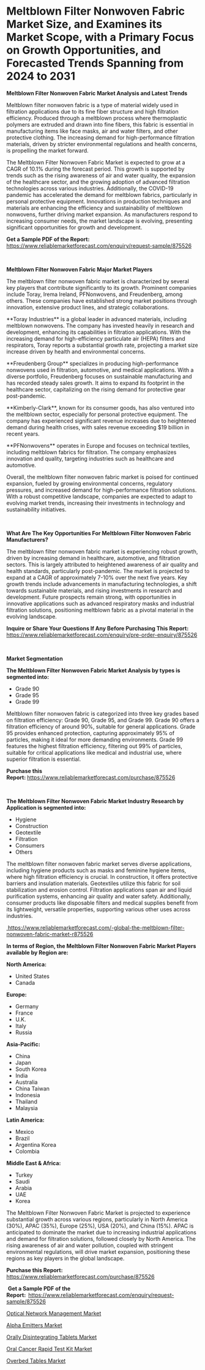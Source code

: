 <p><h1>Meltblown Filter Nonwoven Fabric Market Size, and Examines its Market Scope, with a Primary Focus on Growth Opportunities, and Forecasted Trends Spanning from 2024 to 2031</h1></p><p><strong>Meltblown Filter Nonwoven Fabric Market Analysis and Latest Trends</strong></p>
<p><p>Meltblown filter nonwoven fabric is a type of material widely used in filtration applications due to its fine fiber structure and high filtration efficiency. Produced through a meltblown process where thermoplastic polymers are extruded and drawn into fine fibers, this fabric is essential in manufacturing items like face masks, air and water filters, and other protective clothing. The increasing demand for high-performance filtration materials, driven by stricter environmental regulations and health concerns, is propelling the market forward.</p><p>The Meltblown Filter Nonwoven Fabric Market is expected to grow at a CAGR of 10.1% during the forecast period. This growth is supported by trends such as the rising awareness of air and water quality, the expansion of the healthcare sector, and the growing adoption of advanced filtration technologies across various industries. Additionally, the COVID-19 pandemic has accelerated the demand for meltblown fabrics, particularly in personal protective equipment. Innovations in production techniques and materials are enhancing the efficiency and sustainability of meltblown nonwovens, further driving market expansion. As manufacturers respond to increasing consumer needs, the market landscape is evolving, presenting significant opportunities for growth and development.</p></p>
<p><strong>Get a Sample PDF of the Report:&nbsp;</strong> <a href="https://www.reliablemarketforecast.com/enquiry/request-sample/875526">https://www.reliablemarketforecast.com/enquiry/request-sample/875526</a></p>
<p>&nbsp;</p>
<p><strong>Meltblown Filter Nonwoven Fabric Major Market Players</strong></p>
<p><p>The meltblown filter nonwoven fabric market is characterized by several key players that contribute significantly to its growth. Prominent companies include Toray, Irema Ireland, PFNonwovens, and Freudenberg, among others. These companies have established strong market positions through innovation, extensive product lines, and strategic collaborations.</p><p>**Toray Industries** is a global leader in advanced materials, including meltblown nonwovens. The company has invested heavily in research and development, enhancing its capabilities in filtration applications. With the increasing demand for high-efficiency particulate air (HEPA) filters and respirators, Toray reports a substantial growth rate, projecting a market size increase driven by health and environmental concerns.</p><p>**Freudenberg Group** specializes in producing high-performance nonwovens used in filtration, automotive, and medical applications. With a diverse portfolio, Freudenberg focuses on sustainable manufacturing and has recorded steady sales growth. It aims to expand its footprint in the healthcare sector, capitalizing on the rising demand for protective gear post-pandemic.</p><p>**Kimberly-Clark**, known for its consumer goods, has also ventured into the meltblown sector, especially for personal protective equipment. The company has experienced significant revenue increases due to heightened demand during health crises, with sales revenue exceeding $19 billion in recent years.</p><p>**PFNonwovens** operates in Europe and focuses on technical textiles, including meltblown fabrics for filtration. The company emphasizes innovation and quality, targeting industries such as healthcare and automotive. </p><p>Overall, the meltblown filter nonwoven fabric market is poised for continued expansion, fueled by growing environmental concerns, regulatory pressures, and increased demand for high-performance filtration solutions. With a robust competitive landscape, companies are expected to adapt to evolving market trends, increasing their investments in technology and sustainability initiatives.</p></p>
<p>&nbsp;</p>
<p><strong>What Are The Key Opportunities For Meltblown Filter Nonwoven Fabric Manufacturers?</strong></p>
<p><p>The meltblown filter nonwoven fabric market is experiencing robust growth, driven by increasing demand in healthcare, automotive, and filtration sectors. This is largely attributed to heightened awareness of air quality and health standards, particularly post-pandemic. The market is projected to expand at a CAGR of approximately 7-10% over the next five years. Key growth trends include advancements in manufacturing technologies, a shift towards sustainable materials, and rising investments in research and development. Future prospects remain strong, with opportunities in innovative applications such as advanced respiratory masks and industrial filtration solutions, positioning meltblown fabric as a pivotal material in the evolving landscape.</p></p>
<p><strong>Inquire or Share Your Questions If Any Before Purchasing This Report:</strong> <a href="https://www.reliablemarketforecast.com/enquiry/pre-order-enquiry/875526">https://www.reliablemarketforecast.com/enquiry/pre-order-enquiry/875526</a></p>
<p>&nbsp;</p>
<p><strong>Market Segmentation</strong></p>
<p><strong>The Meltblown Filter Nonwoven Fabric Market Analysis by types is segmented into:</strong></p>
<p><ul><li>Grade 90</li><li>Grade 95</li><li>Grade 99</li></ul></p>
<p><p>Meltblown filter nonwoven fabric is categorized into three key grades based on filtration efficiency: Grade 90, Grade 95, and Grade 99. Grade 90 offers a filtration efficiency of around 90%, suitable for general applications. Grade 95 provides enhanced protection, capturing approximately 95% of particles, making it ideal for more demanding environments. Grade 99 features the highest filtration efficiency, filtering out 99% of particles, suitable for critical applications like medical and industrial use, where superior filtration is essential.</p></p>
<p><strong>Purchase this Report:&nbsp;</strong><a href="https://www.reliablemarketforecast.com/purchase/875526">https://www.reliablemarketforecast.com/purchase/875526</a></p>
<p>&nbsp;</p>
<p><strong>The Meltblown Filter Nonwoven Fabric Market Industry Research by Application is segmented into:</strong></p>
<p><ul><li>Hygiene</li><li>Construction</li><li>Geotextile</li><li>Filtration</li><li>Consumers</li><li>Others</li></ul></p>
<p><p>The meltblown filter nonwoven fabric market serves diverse applications, including hygiene products such as masks and feminine hygiene items, where high filtration efficiency is crucial. In construction, it offers protective barriers and insulation materials. Geotextiles utilize this fabric for soil stabilization and erosion control. Filtration applications span air and liquid purification systems, enhancing air quality and water safety. Additionally, consumer products like disposable filters and medical supplies benefit from its lightweight, versatile properties, supporting various other uses across industries.</p></p>
<p><a href="https://www.reliablemarketforecast.com/-global-the-meltblown-filter-nonwoven-fabric-market-r875526">&nbsp;https://www.reliablemarketforecast.com/-global-the-meltblown-filter-nonwoven-fabric-market-r875526</a></p>
<p><strong>In terms of Region, the Meltblown Filter Nonwoven Fabric Market Players available by Region are:</strong></p>
<p>
    <p> <strong> North America: </strong>
        <ul>
            <li>United States</li>
            <li>Canada</li>
        </ul>
        </p> 
    <p> <strong> Europe: </strong>
        <ul>
            <li>Germany</li>
            <li>France</li>
            <li>U.K.</li>
            <li>Italy</li>
            <li>Russia</li>
        </ul>
        </p> 
    <p> <strong> Asia-Pacific: </strong>
        <ul>
            <li>China</li>
            <li>Japan</li>
            <li>South Korea</li>
            <li>India</li>
            <li>Australia</li>
            <li>China Taiwan</li>
            <li>Indonesia</li>
            <li>Thailand</li>
            <li>Malaysia</li>
        </ul>
        </p> 
    <p> <strong> Latin America: </strong>
        <ul>
            <li>Mexico</li>
            <li>Brazil</li>
            <li>Argentina Korea</li>
            <li>Colombia</li>
        </ul>
        </p> 
    <p> <strong> Middle East & Africa: </strong>
        <ul>
            <li>Turkey</li>
            <li>Saudi</li>
            <li>Arabia</li>
            <li>UAE</li>
            <li>Korea</li>
        </ul>
    </p>
    </p>
<p><p>The Meltblown Filter Nonwoven Fabric Market is projected to experience substantial growth across various regions, particularly in North America (30%), APAC (35%), Europe (25%), USA (20%), and China (15%). APAC is anticipated to dominate the market due to increasing industrial applications and demand for filtration solutions, followed closely by North America. The rising awareness of air and water pollution, coupled with stringent environmental regulations, will drive market expansion, positioning these regions as key players in the global landscape.</p></p>
<p><strong>Purchase this Report: </strong><a href="https://www.reliablemarketforecast.com/purchase/875526">https://www.reliablemarketforecast.com/purchase/875526</a></p>
<p>&nbsp;<strong>Get a Sample PDF of the Report:&nbsp;&nbsp;</strong><a href="https://www.reliablemarketforecast.com/enquiry/request-sample/875526">https://www.reliablemarketforecast.com/enquiry/request-sample/875526</a></p>
<p><strong></strong></p>
<p><p><a href="https://www.linkedin.com/pulse/optical-network-management-market-trends-focusing-insight-forecast-ud63c?trackingId=y6FBweOcNkEHHqpQVwqysw%3D%3D">Optical Network Management Market</a></p><p><a href="https://www.linkedin.com/pulse/alpha-emitters-market-global-regional-analysis-focus-region-djuwe?trackingId=CT2oo%2BRcTXK8w4DLSx0MAg%3D%3D">Alpha Emitters Market</a></p><p><a href="https://www.linkedin.com/pulse/mapping-orally-disintegrating-tablets-market-trends-challenges-hqtue?trackingId=oQa2sl7QQqG79GLyeBG6Xg%3D%3D">Orally Disintegrating Tablets Market</a></p><p><a href="https://www.linkedin.com/pulse/oral-cancer-rapid-test-kit-market-outlook-forecast-from-2024-dgede?trackingId=UgUTFcsjRp6XvGTU4fE7UQ%3D%3D">Oral Cancer Rapid Test Kit Market</a></p><p><a href="https://www.linkedin.com/pulse/global-overbed-tables-market-sector-types-applications-v1lae?trackingId=cIeI%2Fp1oT0OvveZpI5mSmw%3D%3D">Overbed Tables Market</a></p></p>